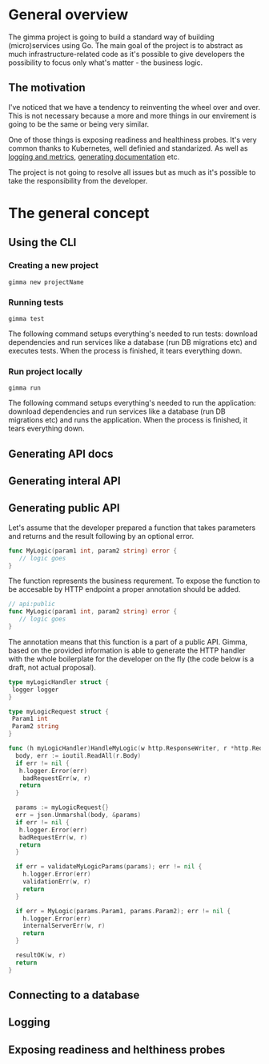 # General overview

The gimma project is going to build a standard way of building (micro)services using Go. The main goal of the project is to abstract as much infrastructure-related code as it's possible to give developers the possibility to focus only what's matter - the business logic.

## The motivation

I've noticed that we have a tendency to reinventing the wheel over and over. This is not necessary because a more and more things in our envirement is going to be the same or being very similar.

One of those things is exposing readiness and healthiness probes. It's very common thanks to Kubernetes, well definied and standarized. As well as [logging and metrics](https://opentelemetry.io/), [generating documentation](https://swagger.io/) etc.

The project is not going to resolve all issues but as much as it's possible to take the responsibility from the developer.

# The general concept

## Using the CLI

### Creating a new project

```
gimma new projectName
```

### Running tests

```
gimma test
```

The following command setups everything's needed to run tests: download dependencies and run services like a database (run DB migrations etc) and executes tests. When the process is finished, it tears everything down.

### Run project locally

```
gimma run
```

The following command setups everything's needed to run the application: download dependencies and run services like a database (run DB migrations etc) and runs the application. When the process is finished, it tears everything down.

## Generating API docs

## Generating interal API

## Generating public API

Let's assume that the developer prepared a function that takes parameters and returns and the result following by an optional error.

```go
func MyLogic(param1 int, param2 string) error {
   // logic goes
}
```

The function represents the business requrement. To expose the function to be accesable by HTTP endpoint a proper annotation should be added.


```go
// api:public
func MyLogic(param1 int, param2 string) error {
   // logic goes
}
```

The annotation means that this function is a part of a public API. Gimma, based on the provided information is able to generate the HTTP handler with the whole boilerplate for the developer on the fly (the code below is a draft, not actual proposal).

```go
type myLogicHandler struct {
 logger logger
}

type myLogicRequest struct {
 Param1 int
 Param2 string
}

func (h myLogicHandler)HandleMyLogic(w http.ResponseWriter, r *http.Request) {
  body, err := ioutil.ReadAll(r.Body)
  if err != nil {
   h.logger.Error(err)
    badRequestErr(w, r)
   return
  }

  params := myLogicRequest{}
  err = json.Unmarshal(body, &params)
  if err != nil {
   h.logger.Error(err)
   badRequestErr(w, r)
   return
  }

  if err = validateMyLogicParams(params); err != nil {
    h.logger.Error(err)
    validationErr(w, r)
    return
  }

  if err = MyLogic(params.Param1, params.Param2); err != nil {
    h.logger.Error(err)
    internalServerErr(w, r)
    return
  }

  resultOK(w, r)
  return
}
```

## Connecting to a database

## Logging

## Exposing readiness and helthiness probes
